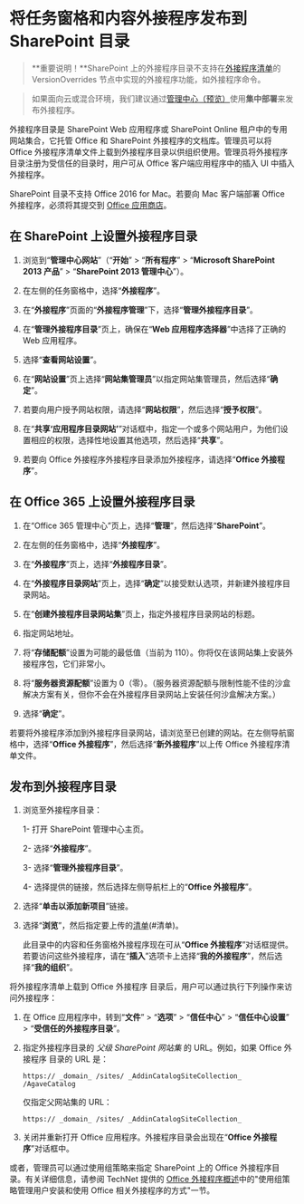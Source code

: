 
# <a name="publish-task-pane-and-content-add-ins-to-a-sharepoint-catalog"></a>将任务窗格和内容外接程序发布到 SharePoint 目录

>**重要说明！**SharePoint 上的外接程序目录不支持在[外接程序清单](../overview/add-in-manifests.md)的 VersionOverrides 节点中实现的外接程序功能，如外接程序命令。 

>如果面向云或混合环境，我们建议通过[管理中心（预览）](publish/publish.md#office-365-admin-center-preview-deployment)使用**集中部署**来发布外接程序。

外接程序目录是 SharePoint Web 应用程序或 SharePoint Online 租户中的专用网站集合，它托管 Office 和 SharePoint 外接程序的文档库。管理员可以将 Office 外接程序清单文件上载到外接程序目录以供组织使用。管理员将外接程序目录注册为受信任的目录时，用户可从 Office 客户端应用程序中的插入 UI 中插入外接程序。

SharePoint 目录不支持 Office 2016 for Mac。若要向 Mac 客户端部署 Office 外接程序，必须将其提交到 [Office 应用商店](http://msdn.microsoft.com/library/ff075782-1303-4517-91cc-b3d730e9b9ae%28Office.15%29.aspx)。   

## <a name="to-set-up-an-add-in-catalog-on-sharepoint"></a>在 SharePoint 上设置外接程序目录

1. 浏览到“**管理中心网站**”（“**开始**” > “**所有程序**” > “**Microsoft SharePoint 2013 产品**” > “**SharePoint 2013 管理中心**”）。
    
2. 在左侧的任务窗格中，选择“**外接程序**”。
    
3. 在“**外接程序**”页面的“**外接程序管理**”下，选择“**管理外接程序目录**”。
    
4. 在“**管理外接程序目录**”页上，确保在“**Web 应用程序选择器**”中选择了正确的 Web 应用程序。
    
5. 选择“**查看网站设置**”。
    
6. 在“**网站设置**”页上选择“**网站集管理员**”以指定网站集管理员，然后选择“**确定**”。
    
7. 若要向用户授予网站权限，请选择“**网站权限**”，然后选择“**授予权限**”。
    
8. 在“**共享‘应用程序目录网站’**”对话框中，指定一个或多个网站用户，为他们设置相应的权限，选择性地设置其他选项，然后选择“**共享**”。
    
9. 若要向 Office 外接程序外接程序目录添加外接程序，请选择“**Office 外接程序**”。

## <a name="to-set-up-an-add-in-catalog-on-office-365"></a>在 Office 365 上设置外接程序目录

1. 在“Office 365 管理中心”页上，选择“**管理**”，然后选择“**SharePoint**”。
    
2. 在左侧的任务窗格中，选择“**外接程序**”。
    
3. 在“**外接程序**”页上，选择“**外接程序目录**”。
    
4. 在“**外接程序目录网站**”页上，选择“**确定**”以接受默认选项，并新建外接程序目录网站。
    
5. 在“**创建外接程序目录网站集**”页上，指定外接程序目录网站的标题。
    
6. 指定网站地址。
    
7. 将“**存储配额**”设置为可能的最低值（当前为 110）。你将仅在该网站集上安装外接程序包，它们非常小。
    
8. 将“**服务器资源配额**”设置为 0（零）。（服务器资源配额与限制性能不佳的沙盒解决方案有关，但你不会在外接程序目录网站上安装任何沙盒解决方案。）
    
9. 选择“**确定**”。
    
若要将外接程序添加到外接程序目录网站，请浏览至已创建的网站。在左侧导航窗格中，选择“**Office 外接程序**”，然后选择“**新外接程序**”以上传 Office 外接程序清单文件。    

## <a name="publish-to-an-add-in-catalog"></a>发布到外接程序目录


1. 浏览至外接程序目录：

    1- 打开 SharePoint 管理中心主页。
    
    2- 选择“**外接程序**”。
    
    3- 选择“**管理外接程序目录**”。
    
    4- 选择提供的链接，然后选择左侧导航栏上的“**Office 外接程序**”。
    
2. 选择“**单击以添加新项目**”链接。
    
3. 选择“**浏览**”，然后指定要上传的[清单](../../docs/overview/add-in-manifests.md)(#清单)。
    
    此目录中的内容和任务窗格外接程序现在可从“**Office 外接程序**”对话框提供。若要访问这些外接程序，请在“**插入**”选项卡上选择“**我的外接程序**”，然后选择“**我的组织**”。
    
将外接程序清单上载到 Office 外接程序 目录后，用户可以通过执行下列操作来访问外接程序：


1. 在 Office 应用程序中，转到“**文件**” > “**选项**” > “**信任中心**” > “**信任中心设置**” > “**受信任的外接程序目录**”。
    
2. 指定外接程序目录的 _父级 SharePoint 网站集_ 的 URL。例如，如果 Office 外接程序 目录的 URL 是：
    
    `https:// _domain_ /sites/ _AddinCatalogSiteCollection_ /AgaveCatalog`
    
    仅指定父网站集的 URL：
    
    `https:// _domain_ /sites/ _AddinCatalogSiteCollection_`
    
3. 关闭并重新打开 Office 应用程序。外接程序目录会出现在“**Office 外接程序**”对话框中。
    
或者，管理员可以通过使用组策略来指定 SharePoint 上的 Office 外接程序目录。有关详细信息，请参阅 TechNet 提供的 [Office 外接程序概述](https://technet.microsoft.com/en-us/library/jj219429.aspx)中的"使用组策略管理用户安装和使用 Office 相关外接程序的方式"一节。

